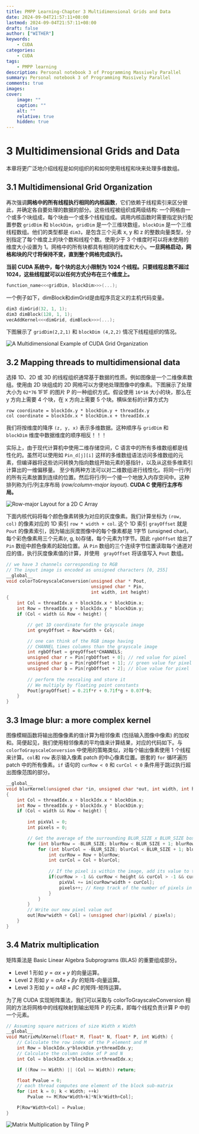 ```yaml
---
title: PMPP Learning-Chapter 3 Multidimensional Grids and Data
date: 2024-09-04T21:57:11+08:00
lastmod: 2024-09-04T21:57:11+08:00
draft: false
author: ["WITHER"]
keywords: 
    - CUDA
categories:
    - CUDA
tags:
    - PMPP learning
description: Personal notebook 3 of Programming Massively Parallel 
summary: Personal notebook 3 of Programming Massively Parallel  
comments: true
images: 
cover:
    image: ""
    caption: ""
    alt: ""
    relative: true
    hidden: true
---
```

# 3 Multidimensional Grids and Data

本章将更广泛地介绍线程是如何组织的和如何使用线程和块来处理多维数组。

## 3.1 Multidimensional Grid Organization

再次强调**网格中的所有线程执行相同的内核函数**，它们依赖于线程索引来区分彼此，并确定各自要处理的数据的部分。这些线程被组织成两级结构: 一个网格由一个或多个块组成，每个块由一个或多个线程组成。调用内核函数时需要指定执行配置参数 `gridDim` 和 `blockDim`，`gridDim` 是一个三维块数组，`blockDim` 是一个三维线程数组。他们的类型都是 `dim3`，是包含三个元素 x, y 和 z 的整数向量类型，分别指定了每个维度上的块个数和线程个数。使用少于 3 个维度时可以将未使用的维度大小设置为 1。网格中的所有块都具有相同的维度和大小。**一旦网格启动，网格和块的尺寸将保持不变，直到整个网格完成执行。**

**当前 CUDA 系统中，每个块的总大小限制为 1024 个线程。只要线程总数不超过 1024，这些线程就可以以任何方式分布在三个维度上。**

```cpp
function_name<<<gridDim, blockDim>>>(...);
```

一个例子如下，dimBlock和dimGrid是由程序员定义的主机代码变量。

```cpp
dim3 dimGrid(32, 1, 1);
dim3 dimBlock(128, 1, 1);
vecAddKernel<<<dimGrid, dimBlock>>>(...);
```

下图展示了 `gridDim(2,2,1)` 和 `blockDim (4,2,2)` 情况下线程组织的情况。

![A Multidimensional Example of CUDA Grid Organization](https://note.youdao.com/yws/api/personal/file/WEBcbb93fc419f4d6121d02e091d5666989?method=download&shareKey=e6560d2a922f6a2c322706cb282ac70f "A Multidimensional Example of CUDA Grid Organization")

## 3.2 Mapping threads to multidimensional data

选择 1D、2D 或 3D 的线程组织通常基于数据的性质。例如图像是一个二维像素数组。使用由 2D 块组成的 2D 网格可以方便地处理图像中的像素。下图展示了处理大小为 `62*76` 1F1F 的图片 P 的一种组织方式。假设使用 `16*16` 大小的块，那么在 y 方向上需要 4 个块，在 x 方向上需要 5 个块。横纵坐标的计算方式为

```plaintext
row coordinate = blockIdx.y * blockDim.y + threadIdx.y
col coordinate = blockIdx.x * blockDim.x + threadIdx.x
```

我们将按维度的降序 `(z, y, x)` 表示多维数据。这种顺序与 `gridDim` 和 ` blockDim` 维度中数据维度的顺序相反！！！

实际上，由于现代计算机中使用二维存储空间，C 语言中的所有多维数组都是线性化的。虽然可以使用如 `Pin_d[j][i]` 这样的多维数组语法访问多维数组的元素，但编译器将这些访问转换为指向数组开始元素的基指针，以及从这些多维索引计算出的一维偏移量。
至少有两种方法可以对二维数组进行线性化。将同一行/列的所有元素放置到连续的位置。然后将行/列一个接一个地放入内存空间中。这种排列称为行/列主序布局 (*row/column-major layout*). **CUDA C 使用行主序布局。**

![Row-major Layout for a 2D C Array](https://note.youdao.com/yws/api/personal/file/WEB7aab5f499364badca84a8cf76a1793fb?method=download&shareKey=7df12b5fb5eae00c962e1a3ff98dabec "Row-major Layout for a 2D C Array")

下面内核代码将每个颜色像素转换为对应的灰度像素。我们计算坐标为 `(row, col)` 的像素对应的 1D 索引 `row * width + col`. 这个 1D 索引 `grayOffset` 就是 `Pout` 的像素索引，因为输出灰度图像中的每个像素都是 1字节 (unsigned char)。每个彩色像素用三个元素(r, g, b)存储，每个元素为1字节。因此 `rgbOffset` 给出了 `Pin` 数组中颜色像素的起始位置。从 `Pin` 数组的三个连续字节位置读取每个通道对应的值，执行灰度像素值的计算，并使用 ` grayOffset` 将该值写入 `Pout` 数组。

```cpp
// we have 3 channels corresponding to RGB
// The input image is encoded as unsigned characters [0, 255]
__global__
void colorToGreyscaleConversion(unsigned char * Pout, 
                                unsigned char * Pin,
                                int width, int height) 
{
    int Col = threadIdx.x + blockIdx.x * blockDim.x;
    int Row = threadIdx.y + blockIdx.y * blockDim.y;
    if (Col < width && Row < height) {

        // get 1D coordinate for the grayscale image
        int greyOffset = Row*width + Col;

        // one can think of the RGB image having
        // CHANNEL times columns than the grayscale image
        int rgbOffset = greyOffset*CHANNELS;
        unsigned char r = Pin[rgbOffset + 0]; // red value for pixel
        unsigned char g = Pin[rgbOffset + 1]; // green value for pixel
        unsigned char b = Pin[rgbOffset + 2]; // blue value for pixel
      
        // perform the rescaling and store it
        // We multiply by floating point constants
        Pout[grayOffset] = 0.21f*r + 0.71f*g + 0.07f*b;
    }
}
```

## 3.3 Image blur: a more complex kernel

图像模糊函数将输出图像像素的值计算为相邻像素 (包括输入图像中像素) 的加权和。简便起见，我们使用相邻像素的平均值来计算结果，对应的代码如下。与 `colorToGrayscaleConversion` 中使用的策略类似，对每个输出像素使用 1 个线程来计算。`col`和 `row` 表示输入像素 patch 的中心像素位置。嵌套的 `for` 循环遍历 patch 中的所有像素。`if` 语句的 `curRow < 0` 和 `curCol < 0` 条件用于跳过执行超出图像范围的部分。

```cpp
__global__
void blurKernel(unsigned char *in, unsigned char *out, int width, int height)
{
    int Col = threadIdx.x + blockIdx.x * blockDim.x;
    int Row = threadIdx.y + blockIdx.y * blockDim.y;
    if (Col < width && Row < height) {
      
        int pixVal = 0;
        int pixels = 0;

        // Get the average of the surrounding BLUR_SIZE x BLUR_SIZE box
        for (int blurRow = -BLUR_SIZE; blurRow < BLUR_SIZE + 1; blurRow++) {
            for (int blurCol = -BLUR_SIZE; blurCol < BLUR_SIZE + 1; blurCol++) {
                int curRow = Row + blurRow;
                int curCol = Col + blurCol;
              
                // If the pixel is within the image, add its value to the sum
                if(curRow > -1 && curRow < height && curCol > -1 && curCol < width) {
                    pixVal += in[curRow*width + curCol];
                    pixels++; // Keep track of the number of pixels in the avg
                }
            }
        }
        // Write our new pixel value out
        out[Row*width + Col] = (unsigned char)(pixVal / pixels);
    }
}
```

## 3.4 Matrix multiplication

矩阵乘法是 Basic Linear Algebra Subprograms (BLAS) 的重要组成部分。

- Level 1 形如 $y = \alpha x + y$  的向量运算。
- Level 2 形如  $y = \alpha Ax + \beta y$  的矩阵-向量运算。
- Level 3 形如  $y = \alpha AB + \beta C$ 的矩阵-矩阵运算。

为了用 CUDA 实现矩阵乘法，我们可以采取与 colorToGrayscaleConversion 相同的方法将网格中的线程映射到输出矩阵 P 的元素，即每个线程负责计算 P 中的一个元素。

```cpp
// Assuming square matrices of size Width x Width
__global__ 
void MatrixMulKernel(float* M, float* N, float* P, int Width) {
    // Calculate the row index of the P element and M
    int Row = blockIdx.y*blockDim.y+threadIdx.y;
    // Calculate the column index of P and N
    int Col = blockIdx.x*blockDim.x+threadIdx.x;

    if ((Row >= Width) || (Col >= Width)) return;

    float Pvalue = 0;
    // each thread computes one element of the block sub-matrix
    for (int k = 0; k < Width; ++k)
        Pvalue += M[Row*Width+k]*N[k*Width+Col];

    P[Row*Width+Col] = Pvalue;
}
```

![Matrix Multiplication by Tiling P](https://note.youdao.com/yws/api/personal/file/WEBb16353405dede29b1f85c4c05008cda6?method=download&shareKey=6ffa3c49a5c8db350dd70df1f42dd2de "Matrix Multiplication by Tiling P")